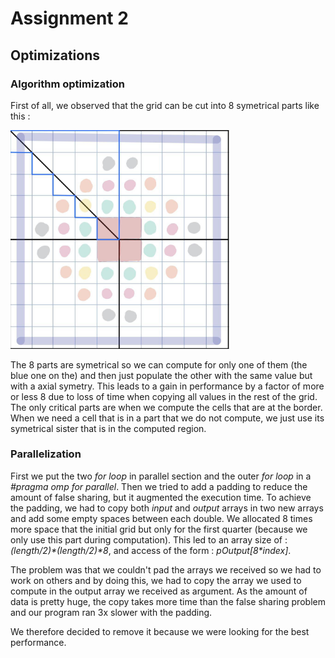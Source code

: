 # Assignment 2

## Optimizations
### Algorithm optimization
First of all, we observed that the grid can be cut into 8 symetrical parts like this :

<img src="schema.jpg" width=350>

The 8 parts are symetrical so we can compute for only one of them (the blue one on the) and then just populate the other with the same value but with a axial symetry. This leads to a gain in performance by a factor of  more or less 8 due to loss of time when copying all values in the rest of the grid. The only critical parts are when we compute the cells that are at the border. When we need a cell that is in a part that we do not compute, we just use its symetrical sister that is in the computed region. 

### Parallelization
First we put the two *for loop* in parallel section and the outer *for loop* in a *#pragma omp for parallel*. Then we tried to add a padding to reduce the amount of false sharing, but it augmented the execution time. To achieve the padding, we had to copy both *input* and *output* arrays in two new arrays and add some empty spaces between each double. We allocated 8 times more space that the initial grid but only for the first quarter (because we only use this part during computation). This led to an array size of : *(length/2)\*(length/2)\*8*, and access of the form : *pOutput[8\*index]*.

The problem was that we couldn't pad the arrays we received so we had to work on others and by doing this, we had to copy the array we used to compute in the output array we received as argument. As the amount of data is pretty huge, the copy takes more time than the false sharing problem and our program ran 3x slower with the padding. 

We therefore decided to remove it because we were looking for the best performance.